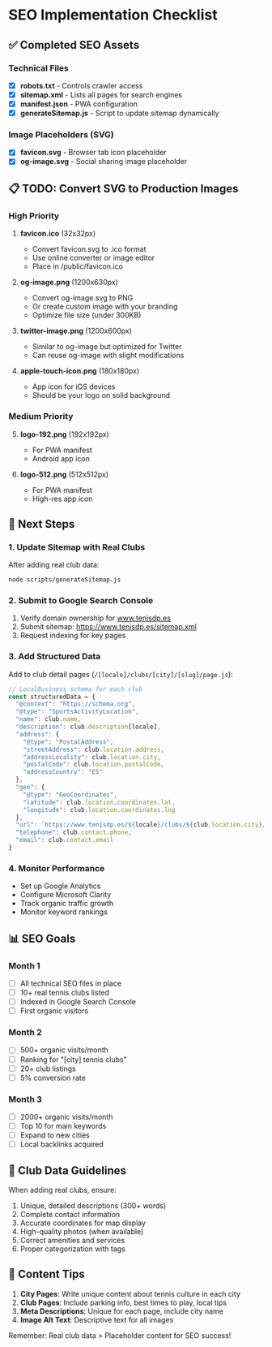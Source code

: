 # SEO Implementation Checklist

## ✅ Completed SEO Assets

### Technical Files
- [x] **robots.txt** - Controls crawler access
- [x] **sitemap.xml** - Lists all pages for search engines
- [x] **manifest.json** - PWA configuration
- [x] **generateSitemap.js** - Script to update sitemap dynamically

### Image Placeholders (SVG)
- [x] **favicon.svg** - Browser tab icon placeholder
- [x] **og-image.svg** - Social sharing image placeholder

## 📋 TODO: Convert SVG to Production Images

### High Priority
1. **favicon.ico** (32x32px)
   - Convert favicon.svg to .ico format
   - Use online converter or image editor
   - Place in /public/favicon.ico

2. **og-image.png** (1200x630px)
   - Convert og-image.svg to PNG
   - Or create custom image with your branding
   - Optimize file size (under 300KB)

3. **twitter-image.png** (1200x600px)
   - Similar to og-image but optimized for Twitter
   - Can reuse og-image with slight modifications

4. **apple-touch-icon.png** (180x180px)
   - App icon for iOS devices
   - Should be your logo on solid background

### Medium Priority
5. **logo-192.png** (192x192px)
   - For PWA manifest
   - Android app icon

6. **logo-512.png** (512x512px)
   - For PWA manifest
   - High-res app icon

## 🔧 Next Steps

### 1. Update Sitemap with Real Clubs
After adding real club data:
```bash
node scripts/generateSitemap.js
```

### 2. Submit to Google Search Console
1. Verify domain ownership for www.tenisdp.es
2. Submit sitemap: https://www.tenisdp.es/sitemap.xml
3. Request indexing for key pages

### 3. Add Structured Data
Add to club detail pages (`/[locale]/clubs/[city]/[slug]/page.js`):
```javascript
// LocalBusiness schema for each club
const structuredData = {
  "@context": "https://schema.org",
  "@type": "SportsActivityLocation",
  "name": club.name,
  "description": club.description[locale],
  "address": {
    "@type": "PostalAddress",
    "streetAddress": club.location.address,
    "addressLocality": club.location.city,
    "postalCode": club.location.postalCode,
    "addressCountry": "ES"
  },
  "geo": {
    "@type": "GeoCoordinates",
    "latitude": club.location.coordinates.lat,
    "longitude": club.location.coordinates.lng
  },
  "url": `https://www.tenisdp.es/${locale}/clubs/${club.location.city}/${club.slug}`,
  "telephone": club.contact.phone,
  "email": club.contact.email
}
```

### 4. Monitor Performance
- Set up Google Analytics
- Configure Microsoft Clarity
- Track organic traffic growth
- Monitor keyword rankings

## 📊 SEO Goals

### Month 1
- [ ] All technical SEO files in place
- [ ] 10+ real tennis clubs listed
- [ ] Indexed in Google Search Console
- [ ] First organic visitors

### Month 2
- [ ] 500+ organic visits/month
- [ ] Ranking for "[city] tennis clubs"
- [ ] 20+ club listings
- [ ] 5% conversion rate

### Month 3
- [ ] 2000+ organic visits/month
- [ ] Top 10 for main keywords
- [ ] Expand to new cities
- [ ] Local backlinks acquired

## 🎾 Club Data Guidelines

When adding real clubs, ensure:
1. Unique, detailed descriptions (300+ words)
2. Complete contact information
3. Accurate coordinates for map display
4. High-quality photos (when available)
5. Correct amenities and services
6. Proper categorization with tags

## 📝 Content Tips

1. **City Pages**: Write unique content about tennis culture in each city
2. **Club Pages**: Include parking info, best times to play, local tips
3. **Meta Descriptions**: Unique for each page, include city name
4. **Image Alt Text**: Descriptive text for all images

Remember: Real club data > Placeholder content for SEO success!